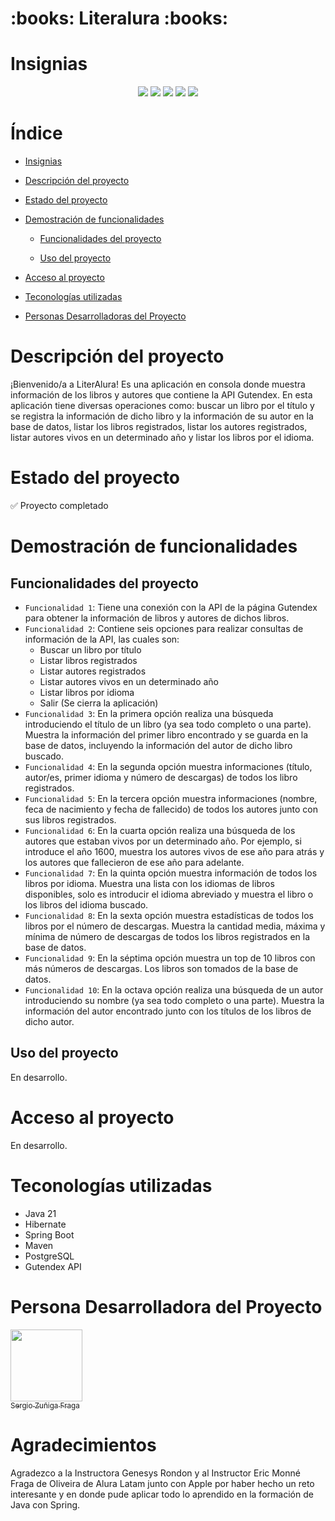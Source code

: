 <h1>:books: Literalura :books:</h1>



# Insignias

<div align="center">
    <img src="https://img.shields.io/badge/Estado-Concluido">
    <img src="https://img.shields.io/badge/Java-v17-blue">
    <img src="https://img.shields.io/badge/Base de Datos-PostreSQL-blue">
    <img src="https://img.shields.io/badge/Framework-Spring Boot-blue">
    <img src="https://img.shields.io/badge/version-v1.0.0-green">
</div>

# Índice

- [Insignias](#insignias)

- [Descripción del proyecto](#descripción-del-proyecto)

- [Estado del proyecto](#estado-del-proyecto)

- [Demostración de funcionalidades](#demostración-de-funcionalidades)

    - [Funcionalidades del proyecto](#funcionalidades-del-proyecto)

    - [Uso del proyecto](#uso-del-proyecto)

- [Acceso al proyecto](#acceso-al-proyecto)

- [Teconologías utilizadas](#teconologías-utilizadas)

- [Personas Desarrolladoras del Proyecto](#personas-desarrolladoras-del-proyecto)

# Descripción del proyecto

¡Bienvenido/a a LiterAlura!
Es una aplicación en consola donde muestra información de los libros y autores que contiene la API Gutendex. En esta aplicación tiene diversas operaciones como: buscar un libro por el título y se registra la información de dicho libro y la información de su autor en la base de datos, listar los libros registrados, listar los autores registrados, listar autores vivos en un determinado año y listar los libros por el idioma.

# Estado del proyecto

:white_check_mark: Proyecto completado

# Demostración de funcionalidades

## Funcionalidades del proyecto

- `Funcionalidad 1`: Tiene una conexión con la API de la página Gutendex para obtener la información de libros y autores de dichos libros.
- `Funcionalidad 2`: Contiene seis opciones para realizar consultas de información de la API, las cuales son:
    - Buscar un libro por título
    - Listar libros registrados
    - Listar autores registrados
    - Listar autores vivos en un determinado año
    - Listar libros por idioma
    - Salir (Se cierra la aplicación)
- `Funcionalidad 3`: En la primera opción realiza una búsqueda introduciendo el título de un libro (ya sea todo completo o una parte). Muestra la información del primer libro encontrado y se guarda en la base de datos, incluyendo la información del autor de dicho libro buscado.
- `Funcionalidad 4`: En la segunda opción muestra informaciones (título, autor/es, primer idioma y número de descargas) de todos los libro registrados.
- `Funcionalidad 5`: En la tercera opción muestra informaciones (nombre, feca de nacimiento y fecha de fallecido) de todos los autores junto con sus libros registrados.
- `Funcionalidad 6`: En la cuarta opción realiza una búsqueda de los autores que estaban vivos por un determinado año. Por ejemplo, si introduce el año 1600, muestra los autores vivos de ese año para atrás y los autores que fallecieron de ese año para adelante.
- `Funcionalidad 7`: En la quinta opción muestra información de todos los libros por idioma. Muestra una lista con los idiomas de libros disponibles, solo es introducir el idioma abreviado y muestra el libro o los libros del idioma buscado.
- `Funcionalidad 8`: En la sexta opción muestra estadísticas de todos los libros por el número de descargas. Muestra la cantidad media, máxima y mínima de número de descargas de todos los libros registrados en la base de datos.
- `Funcionalidad 9`: En la séptima opción muestra un top de 10 libros con más números de descargas. Los libros son tomados de la base de datos.
- `Funcionalidad 10`: En la octava opción realiza una búsqueda de un autor introduciendo su nombre (ya sea todo completo o una parte). Muestra la información del autor encontrado junto con los títulos de los libros de dicho autor.

## Uso del proyecto

En desarrollo.

# Acceso al proyecto

En desarrollo.

# Teconologías utilizadas

- Java 21
- Hibernate
- Spring Boot
- Maven
- PostgreSQL
- Gutendex API

# Persona Desarrolladora del Proyecto

[<img src="https://avatars.githubusercontent.com/u/107082359?v=4" width=115><br><sub>Sergio Zuñiga Fraga</sub>](https://github.com/SergioZF09)

# Agradecimientos

Agradezco a la Instructora Genesys Rondon y al Instructor Eric Monné Fraga de Oliveira de Alura Latam junto con Apple por haber hecho un reto interesante y en donde pude aplicar todo lo aprendido en la formación de Java con Spring.